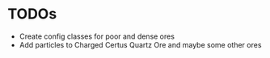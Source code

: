 # TODOs

* Create config classes for poor and dense ores
* Add particles to Charged Certus Quartz Ore and maybe some other ores